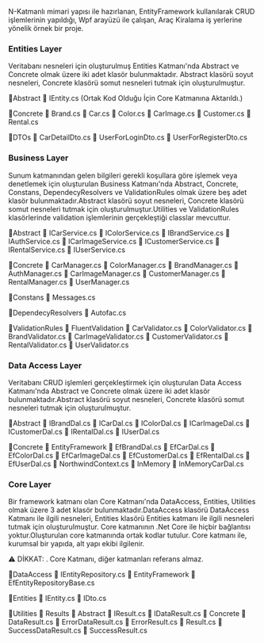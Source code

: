 
N-Katmanlı mimari yapısı ile hazırlanan, EntityFramework kullanılarak CRUD işlemlerinin yapıldığı, Wpf arayüzü ile çalışan, Araç Kiralama iş yerlerine yönelik örnek bir proje.


<h3>Entities Layer</h3>
Veritabanı nesneleri için oluşturulmuş Entities Katmanı'nda Abstract ve Concrete olmak üzere iki adet klasör bulunmaktadır. Abstract klasörü soyut nesneleri, Concrete klasörü somut nesneleri tutmak için oluşturulmuştur.

📁Abstract
      📄 IEntity.cs (Ortak Kod Olduğu İçin Core Katmanına Aktarıldı.)

📁Concrete
      📄 Brand.cs
      📄 Car.cs
      📄 Color.cs
      📄 CarImage.cs
      📄 Customer.cs
      📄 Rental.cs
      
 📁DTOs
      📄 CarDetailDto.cs
      📄 UserForLoginDto.cs
      📄 UserForRegisterDto.cs



<h3>Business Layer</h3>
Sunum katmanından gelen bilgileri gerekli koşullara göre işlemek veya denetlemek için oluşturulan Business Katmanı'nda Abstract, Concrete, Constans, DependecyResolvers ve ValidationRules olmak üzere beş adet klasör bulunmaktadır.Abstract klasörü soyut nesneleri, Concrete klasörü somut nesneleri tutmak için oluşturulmuştur.Utilities ve ValidationRules klasörlerinde validation işlemlerinin gerçekleştiği classlar mevcuttur.

📁Abstract
     📄 ICarService.cs
     📄 IColorService.cs
     📄 IBrandService.cs
     📄 IAuthService.cs
     📄 ICarImageService.cs
     📄 ICustomerService.cs
     📄 IRentalService.cs
     📄 IUserService.cs
     
📁Concrete
      📄 CarManager.cs
      📄 ColorManager.cs
      📄 BrandManager.cs
      📄 AuthManager.cs
      📄 CarImageManager.cs
      📄 CustomerManager.cs
      📄 RentalManager.cs
      📄 UserManager.cs

📁Constans
      📄 Messages.cs
      
📁DependecyResolvers
      📄 Autofac.cs

📁ValidationRules
      📁 FluentValidation
             📄 CarValidator.cs
             📄 ColorValidator.cs
             📄 BrandValidator.cs
             📄 CarImageValidator.cs
             📄 CustomerValidator.cs
             📄 RentalValidator.cs
             📄 UserValidator.cs
             
             
             
<h3>Data Access Layer</h3>
Veritabanı CRUD işlemleri gerçekleştirmek için oluşturulan Data Access Katmanı'nda Abstract ve Concrete olmak üzere iki adet klasör bulunmaktadır.Abstract klasörü soyut nesneleri, Concrete klasörü somut nesneleri tutmak için oluşturulmuştur.

📁Abstract
     📄 IBrandDal.cs
     📄 ICarDal.cs
     📄 IColorDal.cs
     📄 ICarImageDal.cs
     📄 ICustomerDal.cs
     📄 IRentalDal.cs
     📄 IUserDal.cs

📁Concrete
      📁 EntityFramework
             📄 EfBrandDal.cs
             📄 EfCarDal.cs
             📄 EfColorDal.cs
             📄 EfCarImageDal.cs
             📄 EfCustomerDal.cs
             📄 EfRentalDal.cs
             📄 EfUserDal.cs
             📄 NorthwindContext.cs
      📁 InMemory
             📄 InMemoryCarDal.cs        
             
             
    
<h3>Core Layer</h3>
Bir framework katmanı olan Core Katmanı'nda DataAccess, Entities, Utilities olmak üzere 3 adet klasör bulunmaktadır.DataAccess klasörü DataAccess Katmanı ile ilgili nesneleri, Entities klasörü Entities katmanı ile ilgili nesneleri tutmak için oluşturulmuştur. Core katmanının .Net Core ile hiçbir bağlantısı yoktur.Oluşturulan core katmanında ortak kodlar tutulur. Core katmanı ile, kurumsal bir yapıda, alt yapı ekibi ilgilenir.

⚠ DİKKAT: .
Core Katmanı, diğer katmanları referans almaz.

📁DataAccess
     📄 IEntityRepository.cs
     📁 EntityFramework
           📄 EfEntityRepositoryBase.cs

📁Entities
     📄 IEntity.cs
     📄 IDto.cs

📁Utilities
      📁 Results
          📁 Abstract
                 📄 IResult.cs
                 📄 IDataResult.cs
          📁 Concrete
               📄 DataResult.cs
               📄 ErrorDataResult.cs
               📄 ErrorResult.cs
               📄 Result.cs
               📄 SuccessDataResult.cs
               📄 SuccessResult.cs


             
